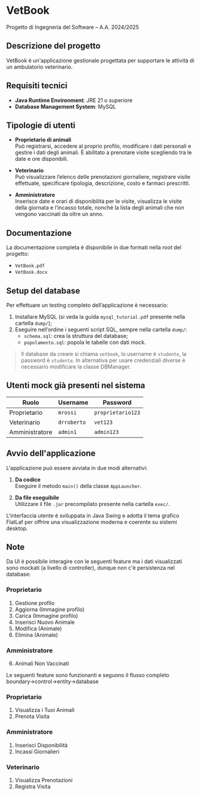 # VetBook  
Progetto di Ingegneria del Software – A.A. 2024/2025

## Descrizione del progetto
VetBook è un'applicazione gestionale progettata per supportare le attività di un ambulatorio veterinario.  

## Requisiti tecnici

- **Java Runtime Environment**: JRE 21 o superiore
- **Database Management System**: MySQL

## Tipologie di utenti

- **Proprietario di animali**  
  Può registrarsi, accedere al proprio profilo, modificare i dati personali e gestire i dati degli animali. È abilitato a prenotare visite scegliendo tra le date e ore disponibili.

- **Veterinario**  
  Può visualizzare l’elenco delle prenotazioni giornaliere, registrare visite effettuate, specificare tipologia, descrizione, costo e farmaci prescritti.

- **Amministratore**  
  Inserisce date e orari di disponibilità per le visite, visualizza le visite della giornata e l’incasso totale, nonché la lista degli animali che non vengono vaccinati da oltre un anno.

## Documentazione

La documentazione completa è disponibile in due formati nella root del progetto:
- `VetBook.pdf`
- `VetBook.docx`

## Setup del database

Per effettuare un testing completo dell’applicazione è necessario:

1. Installare MySQL (si veda la guida `mysql_tutorial.pdf` presente nella cartella `dump/`);
2. Eseguire nell’ordine i seguenti script SQL, sempre nella cartella `dump/`:
   - `schema.sql`: crea la struttura del database;
   - `popolamento.sql`: popola le tabelle con dati mock.

> Il database da creare si chiama `vetbook`, lo username è `studente`, la password è `studente`. In alternativa per usare credenziali diverse è necessario modificare la classe DBManager.

## Utenti mock già presenti nel sistema

| Ruolo         | Username     | Password          |
|---------------|--------------|-------------------|
| Proprietario  | `mrossi`     | `proprietario123` |
| Veterinario   | `drroberto`  | `vet123`          |
| Amministratore| `admin1`     | `admin123`        |

## Avvio dell'applicazione

L'applicazione può essere avviata in due modi alternativi:

1. **Da codice**  
   Eseguire il metodo `main()` della classe `AppLauncher`.

2. **Da file eseguibile**  
   Utilizzare il file `.jar` precompilato presente nella cartella `exec/`.

L'interfaccia utente è sviluppata in Java Swing e adotta il tema grafico FlatLaf per offrire una visualizzazione moderna e coerente su sistemi desktop.

## Note
Da UI è possibile interagire con le seguenti feature ma i dati visualizzati sono mockati (a livello di controller), dunque non c'è persistenza nel database:
### Proprietario
1) Gestione profilo
2) Aggiorna (Immagine profilo)
3) Carica (Immagine profilo)
3) Inserisci Nuovo Animale
4) Modifica (Animale)
5) Elimina (Animale)
### Amministratore
6) Animali Non Vaccinati

Le seguenti feature sono funzionanti e seguono il flusso completo boundary->control->entity->database
### Proprietario
1) Visualizza i Tuoi Animali
2) Prenota Visita
### Amministratore
1) Inserisci Disponibilità
2) Incassi Giornalieri
### Veterinario
1) Visualizza Prenotazioni
2) Registra Visita